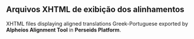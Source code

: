 ## Arquivos XHTML de exibição dos alinhamentos
XHTML files displaying aligned translations Greek-Portuguese exported by **Alpheios Alignment Tool** in **Perseids Platform**.
